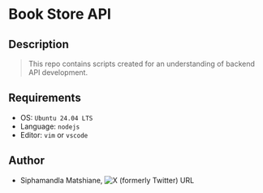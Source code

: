 # Book Store API

## Description
> This repo contains scripts created for an understanding of backend API development.

## Requirements
- OS: `Ubuntu 24.04 LTS`
- Language: `nodejs`
- Editor: `vim` or `vscode`

## Author
- Siphamandla Matshiane, ![X (formerly Twitter) URL](https://img.shields.io/twitter/url?url=https%3A%2F%2Fx.com%2FSiphamandl76892)